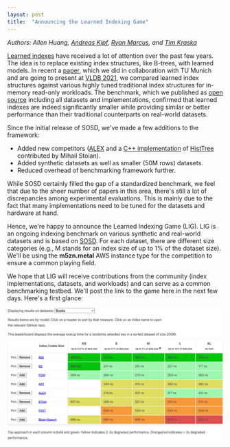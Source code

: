 ```yaml
---
layout: post
title:  "Announcing the Learned Indexing Game"
---
```


*Authors: Allen Huang, [Andreas Kipf](https://people.csail.mit.edu/kipf/), [Ryan Marcus](https://rmarcus.info/blog/), and [Tim Kraska](https://people.csail.mit.edu/kraska/)*

[Learned indexes](https://dl.acm.org/doi/pdf/10.1145/3183713.3196909) have received a lot of attention over the past few years. The idea is to replace existing index structures, like B-trees, with learned models. In recent a [paper](https://vldb.org/pvldb/vol14/p1-marcus.pdf), which we did in collaboration with TU Munich and are going to present at [VLDB 2021](https://vldb.org/2021/), we compared learned index structures against various highly tuned traditional index structures for in-memory read-only workloads. The benchmark, which we published as [open source](https://github.com/learnedsystems/SOSD) including all datasets and implementations, confirmed that learned indexes are indeed significantly smaller while providing similar or better performance than their traditional counterparts on real-world datasets.


Since the initial release of SOSD, we've made a few additions to the framework:

* Added new competitors ([ALEX](https://github.com/microsoft/ALEX) and a [C++ implementation](https://github.com/stoianmihail/CHT) of [HistTree](http://cidrdb.org/cidr2021/papers/cidr2021_paper20.pdf) contributed by Mihail Stoian).
* Added synthetic datasets as well as smaller (50M rows) datasets.
* Reduced overhead of benchmarking framework further.

While SOSD certainly filled the gap of a standardized benchmark, we feel that due to the sheer number of papers in this area, there's still a lot of discrepancies among experimental evaluations. This is mainly due to the fact that many implementations need to be tuned for the datasets and hardware at hand.

Hence, we're happy to announce the Learned Indexing Game (LIG). LIG is an ongoing indexing benchmark on various synthetic and real-world datasets and is based on [SOSD](https://github.com/learnedsystems/SOSD). For each dataset, there are different size categories (e.g., M stands for an index size of up to 1% of the dataset size). We'll be using the **m5zn.metal** AWS instance type for the competition to ensure a common playing field.

We hope that LIG will receive contributions from the community (index implementations, datasets, and workloads) and can serve as a common benchmarking testbed. We'll post the link to the game here in the next few days. Here's a first glance:

![SOSD Leaderboard](/assets/sosd/leaderboard.png)
